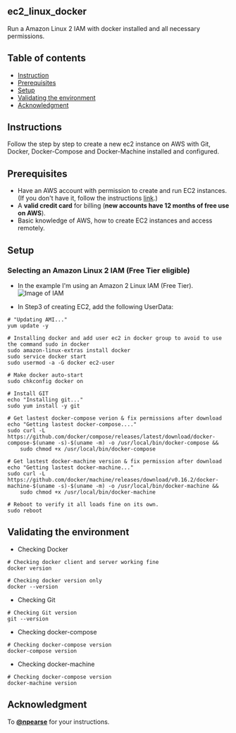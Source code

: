 ## ec2_linux_docker
Run a Amazon Linux 2 IAM with docker installed and all necessary permissions.

## Table of contents
* [Instruction](#Instructions)
* [Prerequisites](#Prerequisites)
* [Setup](#setup)
* [Validating the environment](#Validating-the-environment)
* [Acknowledgment](#Acknowledgment)

## Instructions
Follow the step by step to create a new ec2 instance on AWS with Git, Docker, Docker-Compose and Docker-Machine installed and configured.

## Prerequisites
- Have an AWS account with permission to create and run EC2 instances. (If you don't have it, follow the instructions <a target="_blank" rel="noopener noreferrer" href="https://portal.aws.amazon.com/billing/signup?nc2=h_ct&src=header_signup&redirect_url=https%3A%2F%2Faws.amazon.com%2Fregistration-confirmation#/start">link</a>.)
- A <b>valid credit card</b> for billing (<b>new accounts have 12 months of free use on AWS</b>).
- Basic knowledge of AWS, how to create EC2 instances and access remotely.

## Setup

### Selecting an Amazon Linux 2 IAM (Free Tier eligible)
* In the example I'm using an Amazon 2 Linux IAM (Free Tier).
![Image of IAM](https://imgur.com/D9tcUlx.jpg)

* In Step3 of creating EC2, add the following UserData:

```shell
# "Updating AMI..."
yum update -y

# Installing docker and add user ec2 in docker group to avoid to use the command sudo in docker
sudo amazon-linux-extras install docker
sudo service docker start
sudo usermod -a -G docker ec2-user

# Make docker auto-start
sudo chkconfig docker on

# Install GIT
echo "Installing git..."
sudo yum install -y git

# Get lastest docker-compose verion & fix permissions after download
echo "Getting lastest docker-compose...."
sudo curl -L  https://github.com/docker/compose/releases/latest/download/docker-compose-$(uname -s)-$(uname -m) -o /usr/local/bin/docker-compose &&
    sudo chmod +x /usr/local/bin/docker-compose

# Get lastest docker-machine version & fix permission after download
echo "Getting lastest docker-machine..."
sudo curl -L https://github.com/docker/machine/releases/download/v0.16.2/docker-machine-$(uname -s)-$(uname -m) -o /usr/local/bin/docker-machine &&
    sudo chmod +x /usr/local/bin/docker-machine
    
# Reboot to verify it all loads fine on its own.
sudo reboot
```

## Validating the environment
* Checking Docker
```shell
# Checking docker client and server working fine
docker version

# Checking docker version only
docker --version
```

* Checking Git
```shell
# Checking Git version
git --version
```

* Checking docker-compose
```shell
# Checking docker-compose version
docker-compose version
```

* Checking docker-machine
```shell
# Checking docker-compose version
docker-machine version
```
## Acknowledgment
To <b><a href="https://gist.github.com/npearce">@npearse</a></b> for your instructions.
